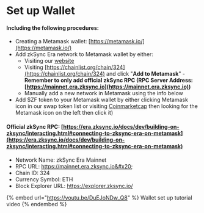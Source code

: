 # Set up Wallet

#### Including the following procedures:

* Creating a Metamask wallet: [https://metamask.io/](https://metamask.io/)
* Add zkSync Era network to Metamask wallet by either:&#x20;
  * Visiting our [website ](https://zkswap.finance/)
  * Visiting [https://chainlist.org/chain/324](https://chainlist.org/chain/324) and click "**Add to Metamask**" - **Remember to only add official zkSync RPC (**RPC Server Address: [https://mainnet.era.zksync.io](https://mainnet.era.zksync.io)**)**
  * Manually add a new network in Metamask using the info below
* Add $ZF token to your Metamask wallet by either clicking Metamask icon in our swap token list or visiting [Coinmarketcap](https://coinmarketcap.com/currencies/zkswap-finance/) then looking for the Metamask icon on the left then click it)

#### Official zkSync RPC: [https://era.zksync.io/docs/dev/building-on-zksync/interacting.html#connecting-to-zksync-era-on-metamask](https://era.zksync.io/docs/dev/building-on-zksync/interacting.html#connecting-to-zksync-era-on-metamask)

* Network Name: zkSync Era Mainnet&#x20;
* RPC URL: https://mainnet.era.zksync.io&#x20;
* Chain ID: 324&#x20;
* Currency Symbol: ETH&#x20;
* Block Explorer URL: https://explorer.zksync.io/

{% embed url="https://youtu.be/DuEJoNDw_Q8" %}
Wallet set up tutorial video
{% endembed %}
